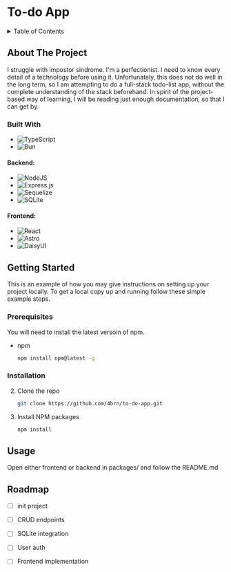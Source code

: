 # To-do App

<!-- TABLE OF CONTENTS -->
<details>
  <summary>Table of Contents</summary>
  <ol>
    <li>
      <a href="#about-the-project">About The Project</a>
      <ul>
        <li><a href="#built-with">Built With</a></li>
      </ul>
    </li>
    <li>
      <a href="#getting-started">Getting Started</a>
      <ul>
        <li><a href="#prerequisites">Prerequisites</a></li>
        <li><a href="#installation">Installation</a></li>
      </ul>
    </li>
    <li><a href="#usage">Usage</a></li>
    <li><a href="#roadmap">Roadmap</a></li>
  </ol>
</details>
<!-- ABOUT THE PROJECT -->

## About The Project

I struggle with impostor sindrome.
I'm a perfectionist.
I need to know every detail of a technology before using it.
Unfortunately, this does not do well in the long term, so I am attempting to do a full-stack todo-list app,
without the complete understanding of the stack beforehand.
In spirit of the project-based way of learning, I will be reading just enough documentation, so that I can get by.

### Built With

-   ![TypeScript](https://img.shields.io/badge/typescript-%23007ACC.svg?style=for-the-badge&logo=typescript&logoColor=white)
-   ![Bun](https://img.shields.io/badge/Bun-%23000000.svg?style=for-the-badge&logo=bun&logoColor=white)

#### Backend:

-   ![NodeJS](https://img.shields.io/badge/node.js-6DA55F?style=for-the-badge&logo=node.js&logoColor=white)
-   ![Express.js](https://img.shields.io/badge/express.js-%23404d59.svg?style=for-the-badge&logo=express&logoColor=%2361DAFB)
-   ![Sequelize](https://img.shields.io/badge/Sequelize-52B0E7?style=for-the-badge&logo=Sequelize&logoColor=white)
-   ![SQLite](https://img.shields.io/badge/sqlite-%2307405e.svg?style=for-the-badge&logo=sqlite&logoColor=white)

#### Frontend:

-   ![React](https://img.shields.io/badge/react-%2320232a.svg?style=for-the-badge&logo=react&logoColor=%2361DAFB)
-   ![Astro](https://img.shields.io/badge/astro-%232C2052.svg?style=for-the-badge&logo=astro&logoColor=white)
-   ![DaisyUI](https://img.shields.io/badge/daisyui-5A0EF8?style=for-the-badge&logo=daisyui&logoColor=white)

<!-- GETTING STARTED -->

## Getting Started

This is an example of how you may give instructions on setting up your project locally.
To get a local copy up and running follow these simple example steps.

### Prerequisites

You will need to install the latest versoin of npm.

-   npm
    ```sh
    npm install npm@latest -g
    ```

### Installation

2. Clone the repo
    ```sh
    git clone https://github.com/4brn/to-do-app.git
    ```
3. Install NPM packages
    ```sh
    npm install
    ```

<!-- USAGE EXAMPLES -->

## Usage

Open either frontend or backend in packages/ and follow the README.md

<!-- ROADMAP -->

## Roadmap

-   [ ] init project
-   [ ] CRUD endpoints
-   [ ] SQLite integration
-   [ ] User auth

-   [ ] Frontend implementation
